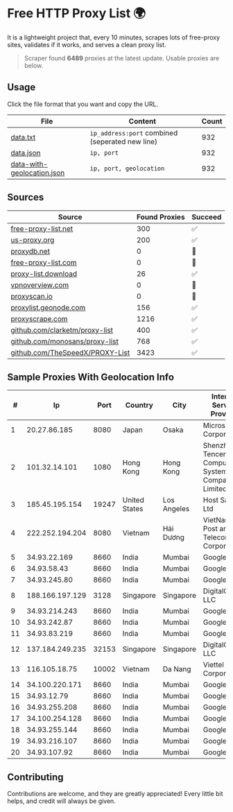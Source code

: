 
# Free HTTP Proxy List 🌍

It is a lightweight project that, every 10 minutes, scrapes lots of free-proxy sites, validates if it works, and serves a clean proxy list.


> Scraper found **6489** proxies at the latest update. Usable proxies are below.

## Usage

Click the file format that you want and copy the URL.


|File|Content|Count|
|----|-------|-----|
|[data.txt](https://raw.githubusercontent.com/themiralay/Proxy-List-World/master/data.txt)|`ip_address:port` combined (seperated new line)|932|
|[data.json](https://raw.githubusercontent.com/themiralay/Proxy-List-World/master/data.json)|`ip, port`|932|
|[data-with-geolocation.json](https://raw.githubusercontent.com/themiralay/Proxy-List-World/master/data-with-geolocation.json)|`ip, port, geolocation`|932|

## Sources

|Source|Found Proxies|Succeed|
|------|-------------|-------|
|[free-proxy-list.net](https://free-proxy-list.net)|300|✅|
|[us-proxy.org](https://www.us-proxy.org)|200|✅|
|[proxydb.net](http://proxydb.net)|0|🚫|
|[free-proxy-list.com](https://free-proxy-list.com/?page=&port=&type%5B%5D=http&type%5B%5D=https&up_time=0&search=Search)|0|🚫|
|[proxy-list.download](https://www.proxy-list.download/HTTP)|26|✅|
|[vpnoverview.com](https://vpnoverview.com/privacy/anonymous-browsing/free-proxy-servers)|0|🚫|
|[proxyscan.io](https://www.proxyscan.io)|0|🚫|
|[proxylist.geonode.com](https://proxylist.geonode.com/api/proxy-list?limit=300&page=1&sort_by=lastChecked&sort_type=desc&protocols=http,https)|156|✅|
|[proxyscrape.com](https://api.proxyscrape.com/v2/?request=displayproxies&protocol=http&timeout=10000&country=all&ssl=all&anonymity=all)|1216|✅|
|[github.com/clarketm/proxy-list](https://raw.githubusercontent.com/clarketm/proxy-list/master/proxy-list-raw.txt)|400|✅|
|[github.com/monosans/proxy-list](https://raw.githubusercontent.com/monosans/proxy-list/main/proxies/http.txt)|768|✅|
|[github.com/TheSpeedX/PROXY-List](https://raw.githubusercontent.com/TheSpeedX/PROXY-List/master/http.txt)|3423|✅|


## Sample Proxies With Geolocation Info

|#|Ip|Port|Country|City|Internet Service Provider|
|-|--|----|-------|----|-------------------------|
|1|20.27.86.185|8080|Japan|Osaka|Microsoft Corporation|
|2|101.32.14.101|1080|Hong Kong|Hong Kong|Shenzhen Tencent Computer Systems Company Limited|
|3|185.45.195.154|19247|United States|Los Angeles|Host Sailor Ltd|
|4|222.252.194.204|8080|Vietnam|Hải Dương|VietNam Post and Telecom Corporation|
|5|34.93.22.169|8660|India|Mumbai|Google LLC|
|6|34.93.58.43|8660|India|Mumbai|Google LLC|
|7|34.93.245.80|8660|India|Mumbai|Google LLC|
|8|188.166.197.129|3128|Singapore|Singapore|DigitalOcean, LLC|
|9|34.93.214.243|8660|India|Mumbai|Google LLC|
|10|34.93.242.87|8660|India|Mumbai|Google LLC|
|11|34.93.83.219|8660|India|Mumbai|Google LLC|
|12|137.184.249.235|32153|Singapore|Singapore|DigitalOcean, LLC|
|13|116.105.18.75|10002|Vietnam|Da Nang|Viettel Corporation|
|14|34.100.220.171|8660|India|Mumbai|Google LLC|
|15|34.93.12.79|8660|India|Mumbai|Google LLC|
|16|34.93.255.208|8660|India|Mumbai|Google LLC|
|17|34.100.254.128|8660|India|Mumbai|Google LLC|
|18|34.93.255.144|8660|India|Mumbai|Google LLC|
|19|34.93.216.107|8660|India|Mumbai|Google LLC|
|20|34.93.107.92|8660|India|Mumbai|Google LLC|



## Contributing

Contributions are welcome, and they are greatly appreciated! Every
little bit helps, and credit will always be given.


